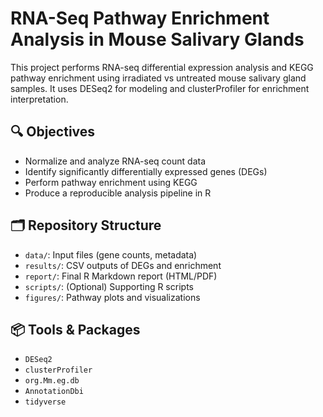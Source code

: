 # RNA-Seq Pathway Enrichment Analysis in Mouse Salivary Glands

This project performs RNA-seq differential expression analysis and KEGG pathway enrichment using irradiated vs untreated mouse salivary gland samples. It uses DESeq2 for modeling and clusterProfiler for enrichment interpretation.

## 🔍 Objectives
- Normalize and analyze RNA-seq count data
- Identify significantly differentially expressed genes (DEGs)
- Perform pathway enrichment using KEGG
- Produce a reproducible analysis pipeline in R

## 🗂️ Repository Structure
- `data/`: Input files (gene counts, metadata)
- `results/`: CSV outputs of DEGs and enrichment
- `report/`: Final R Markdown report (HTML/PDF)
- `scripts/`: (Optional) Supporting R scripts
- `figures/`: Pathway plots and visualizations

## 📦 Tools & Packages
- `DESeq2`
- `clusterProfiler`
- `org.Mm.eg.db`
- `AnnotationDbi`
- `tidyverse`